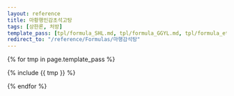 ```yaml
---
layout: reference
title: 마황행인감초석고탕
tags: [상한론, 처방]
template_pass: [tpl/formula_SHL.md, tpl/formula_GGYL.md, tpl/formula_etc.md]
redirect_to: "/reference/Formulas/마행감석탕"
---
```



{% for tmp in page.template_pass %}

{% include {{ tmp }} %}

{% endfor %}
